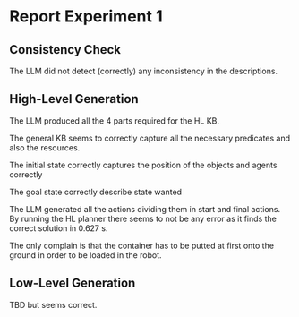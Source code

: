# Report Experiment 1 

## Consistency Check

The LLM did not detect (correctly) any inconsistency in the descriptions.

## High-Level Generation

The LLM produced all the 4 parts required for the HL KB. 

The general KB seems to correctly capture all the necessary predicates and also the resources. 

The initial state correctly captures the position of the objects and agents correctly

The goal state correctly describe state wanted

The LLM generated all the actions dividing them in start and final actions. By running the HL planner
there seems to not be any error as it finds the correct solution in 0.627 s. 

The only complain is that the container has to be putted at first onto the ground in order to be loaded in the robot.

## Low-Level Generation

TBD but seems correct.
